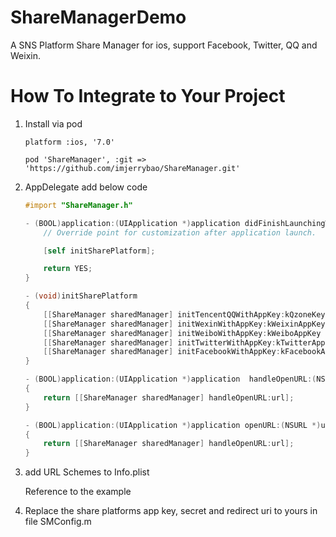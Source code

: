 # ShareManagerDemo
A SNS Platform Share Manager for ios, support Facebook, Twitter, QQ and Weixin.

# How To Integrate to Your Project
1. Install via pod

    ````
    platform :ios, '7.0'
    
    pod 'ShareManager', :git => 'https://github.com/imjerrybao/ShareManager.git'
    ````

2. AppDelegate add below code
    ```` objective-c
    #import "ShareManager.h"

    - (BOOL)application:(UIApplication *)application didFinishLaunchingWithOptions:(NSDictionary *)launchOptions {
        // Override point for customization after application launch.

        [self initSharePlatform];

        return YES;
    }

    - (void)initSharePlatform
    {
        [[ShareManager sharedManager] initTencentQQWithAppKey:kQzoneKey appSecret:kQzoneSecret];
        [[ShareManager sharedManager] initWexinWithAppKey:kWeixinAppKey appSecret:kWeixinAppSecret];
        [[ShareManager sharedManager] initWeiboWithAppKey:kWeiboAppKey appSecret:kWeiboSecret redirectUri:kWeiboRedirectUri];
        [[ShareManager sharedManager] initTwitterWithAppKey:kTwitterAppKey appSecret:kTwitterAppSecret redirectUri:kTwitterRedirectUri];
        [[ShareManager sharedManager] initFacebookWithAppKey:kFacebookAppKey appSecret:kFacebookAppSecret redirectUri:kFacebookRedirectUri];
    }

    - (BOOL)application:(UIApplication *)application  handleOpenURL:(NSURL *)url
    {
        return [[ShareManager sharedManager] handleOpenURL:url];
    }

    - (BOOL)application:(UIApplication *)application openURL:(NSURL *)url sourceApplication:(NSString *)sourceApplication annotation:(id)annotation
    {
        return [[ShareManager sharedManager] handleOpenURL:url];
    }
    ````

3. add URL Schemes to Info.plist

    Reference to the example

4. Replace the share platforms app key, secret and redirect uri to yours in file SMConfig.m
